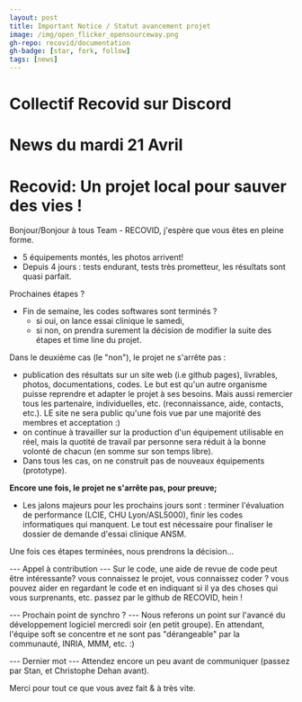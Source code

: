 ```yaml
---
layout: post
title: Important Notice / Statut avancement projet
image: /img/open_flicker_opensourceway.png
gh-repo: recovid/documentation
gh-badge: [star, fork, follow]
tags: [news]
---
```


#
# Collectif Recovid sur Discord
# News du mardi 21 Avril
# Recovid: Un projet local pour sauver des vies !

Bonjour/Bonjour à tous Team - RECOVID, j'espère que vous êtes en pleine forme.

- 5 équipements montés, les photos arrivent!
- Depuis 4 jours : tests endurant, tests très prometteur, les résultats sont quasi parfait.

Prochaines étapes ?
- Fin de semaine, les codes softwares sont terminés ?
  - si oui, on lance essai clinique le samedi,
  - si non, on prendra surement la décision de modifier la suite des étapes et time line du projet.

Dans le deuxième cas (le "non"), le projet ne s'arrête pas :
- publication des résultats sur un site web (i.e github pages), livrables, photos, documentations, codes. Le but est qu'un autre organisme puisse reprendre et adapter le projet à ses besoins. Mais aussi remercier tous les partenaire, individuelles, etc. (reconnaissance, aide,  contacts, etc.). LE site ne sera public qu'une fois vue par une majorité des membres et acceptation :)
- on continue à travailler sur la production d'un équipement utilisable en réel, mais la quotité de travail par personne sera réduit à la bonne volonté de chacun (en somme sur son temps libre).
- Dans tous les cas, on ne construit pas de nouveaux équipements (prototype).

**Encore une fois, le projet ne s'arrête pas, pour preuve;**

- Les jalons majeurs pour les prochains jours sont : terminer l'évaluation de performance (LCIE, CHU Lyon/ASL5000), finir les codes informatiques qui manquent. Le tout est nécessaire pour finaliser le dossier de demande d'essai clinique ANSM.

Une fois ces étapes terminées, nous prendrons la décision...

--- Appel  à contribution ---
Sur le code, une aide de revue de code peut être intéressante? vous connaissez le projet, vous connaissez coder ? vous pouvez aider en regardant le code et en indiquant si il ya des choses qui vous surprenants, etc. passez par le github de RECOVID, hein !

--- Prochain point de synchro ? ---
Nous referons un point sur l'avancé du développement logiciel mercredi soir (en petit groupe). En attendant, l'équipe soft se concentre et ne sont pas "dérangeable" par la communauté, INRIA, MMM, etc. :)

--- Dernier mot ---
Attendez encore un peu avant de communiquer (passez par Stan, et Christophe Dehan avant).

Merci pour tout ce que vous avez fait & à très vite.
